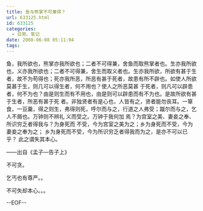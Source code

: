 ```yaml
---
title: 鱼与熊掌不可兼得？
url: 633125.html
id: 633125
categories:
  - 日常。笔记
date: 2008-06-08 05:11:04
tags:
---
```


鱼，我所欲也，熊掌亦我所欲也；二者不可得兼，舍鱼而取熊掌者也。生亦我所欲也，义亦我所欲也；二者不可得兼，舍生而取义者也。生亦我所欲，所欲有甚于生 者，故不为苟得也；死亦我所恶，所恶有甚于死者，故患有所不辟也。如使人所欲莫甚于生，则几可以得生者，何不用也？使人之所恶莫甚 于死者，则凡可以辟患者，何不为也？由是则生而有不用也，由是则可以辟患而有不为也。是故所欲有甚于生者，所恶有甚于死 者。非独贤者有是心也，人皆有之，贤者能勿丧耳。一箪食，一豆羹，得之则生，弗得则死，呼尔而与之，行道之人弗受；蹴尔而与之，乞人不屑也。万钟则不辨礼 义而受之。万钟于我何加 焉？为宫室之美、妻妾之奉、所识穷乏者得我与？为身死而 不受，今为宫室之美为之；乡为身死而不受，今为妻妾之奉为之； 乡为身死而不受，今为所识穷乏者得我而为之，是亦不可以已乎？ 此之谓失其本心。

——出自《孟子—告子上》

不可贪。

乞丐也有尊严。。

不可失却本心。。。

--EOF--